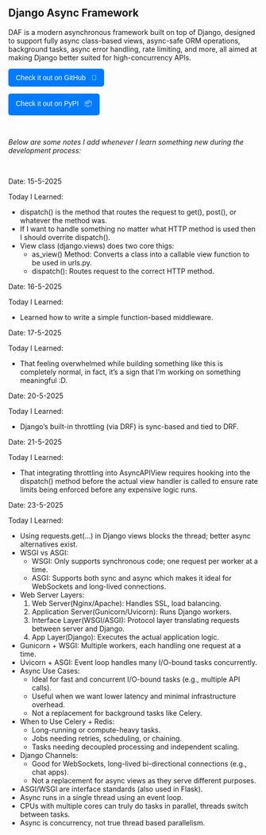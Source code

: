## Django Async Framework

DAF is a modern asynchronous framework built on top of Django, designed to support fully async class-based views, async-safe ORM operations, background tasks, async error handling, rate limiting, and more, all aimed at making Django better suited for high-concurrency APIs.

<p>
  <a href="https://github.com/mouhamaddev/django-async-framework" style="text-decoration:none;">
    <button style="padding:10px 15px; font-size:14px; color:white; background-color:#007BFF; border:none; border-radius:5px; cursor:pointer;">
      Check it out on GitHub &nbsp; 🔗
    </button>
  </a>
</p>

<p>
  <a href="https://pypi.org/project/djangoasyncframework/" style="text-decoration:none;">
    <button style="padding:10px 15px; font-size:14px; color:white; background-color:#007BFF; border:none; border-radius:5px; cursor:pointer;">
      Check it out on PyPI &nbsp; 📦
    </button>
  </a>
</p>

<br>

*Below are some notes I add whenever I learn something new during the development process:*

<br>

Date: 15-5-2025

Today I Learned:
- dispatch() is the method that routes the request to get(), post(), or whatever the method was.
- If I want to handle something no matter what HTTP method is used then I should overrite dispatch().
- View class (django.views) does two core thigs:
    - as_view() Method: Converts a class into a callable view function to be used in urls.py.
    - dispatch(): Routes request to the correct HTTP method.


Date: 16-5-2025

Today I Learned:
- Learned how to write a simple function-based middleware.


Date: 17-5-2025

Today I Learned:
- That feeling overwhelmed while building something like this is completely normal, in fact, it’s a sign that I’m working on something meaningful :D.


Date: 20-5-2025

Today I Learned:
- Django’s built-in throttling (via DRF) is sync-based and tied to DRF.


Date: 21-5-2025

Today I Learned:
- That integrating throttling into AsyncAPIView requires hooking into the dispatch() method before the actual view handler is called to ensure rate limits being enforced before any expensive logic runs.


Date: 23-5-2025

Today I Learned:
- Using requests.get(...) in Django views blocks the thread; better async alternatives exist.
- WSGI vs ASGI:
  - WSGI: Only supports synchronous code; one request per worker at a time.
  - ASGI: Supports both sync and async which makes it ideal for WebSockets and long-lived connections.
- Web Server Layers:
  1. Web Server(Nginx/Apache): Handles SSL, load balancing.
  2. Application Server(Gunicorn/Uvicorn): Runs Django workers.
  3. Interface Layer(WSGI/ASGI): Protocol layer translating requests between server and Django.
  4. App Layer(Django): Executes the actual application logic.
- Gunicorn + WSGI: Multiple workers, each handling one request at a time.
- Uvicorn + ASGI: Event loop handles many I/O-bound tasks concurrently.
- Async Use Cases:
  - Ideal for fast and concurrent I/O-bound tasks (e.g., multiple API calls).
  - Useful when we want lower latency and minimal infrastructure overhead.
  - Not a replacement for background tasks like Celery.
- When to Use Celery + Redis:
  - Long-running or compute-heavy tasks.
  - Jobs needing retries, scheduling, or chaining.
  - Tasks needing decoupled processing and independent scaling.
- Django Channels:
  - Good for WebSockets, long-lived bi-directional connections (e.g., chat apps).
  - Not a replacement for async views as they serve different purposes.
- ASGI/WSGI are interface standards (also used in Flask).
- Async runs in a single thread using an event loop.
- CPUs with multiple cores can truly do tasks in parallel, threads switch between tasks.
- Async is concurrency, not true thread based parallelism.
